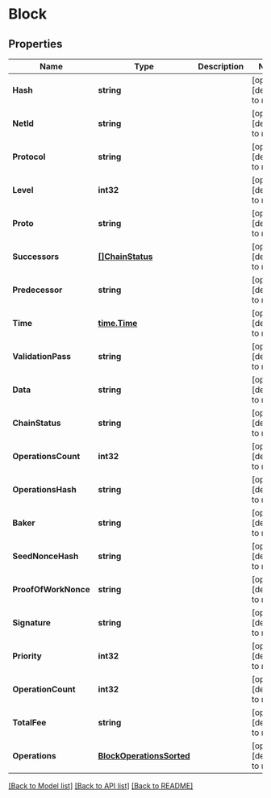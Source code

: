 # Block

## Properties
Name | Type | Description | Notes
------------ | ------------- | ------------- | -------------
**Hash** | **string** |  | [optional] [default to null]
**NetId** | **string** |  | [optional] [default to null]
**Protocol** | **string** |  | [optional] [default to null]
**Level** | **int32** |  | [optional] [default to null]
**Proto** | **string** |  | [optional] [default to null]
**Successors** | [**[]ChainStatus**](ChainStatus.md) |  | [optional] [default to null]
**Predecessor** | **string** |  | [optional] [default to null]
**Time** | [**time.Time**](time.Time.md) |  | [optional] [default to null]
**ValidationPass** | **string** |  | [optional] [default to null]
**Data** | **string** |  | [optional] [default to null]
**ChainStatus** | **string** |  | [optional] [default to null]
**OperationsCount** | **int32** |  | [optional] [default to null]
**OperationsHash** | **string** |  | [optional] [default to null]
**Baker** | **string** |  | [optional] [default to null]
**SeedNonceHash** | **string** |  | [optional] [default to null]
**ProofOfWorkNonce** | **string** |  | [optional] [default to null]
**Signature** | **string** |  | [optional] [default to null]
**Priority** | **int32** |  | [optional] [default to null]
**OperationCount** | **int32** |  | [optional] [default to null]
**TotalFee** | **string** |  | [optional] [default to null]
**Operations** | [**BlockOperationsSorted**](BlockOperationsSorted.md) |  | [optional] [default to null]

[[Back to Model list]](../README.md#documentation-for-models) [[Back to API list]](../README.md#documentation-for-api-endpoints) [[Back to README]](../README.md)


